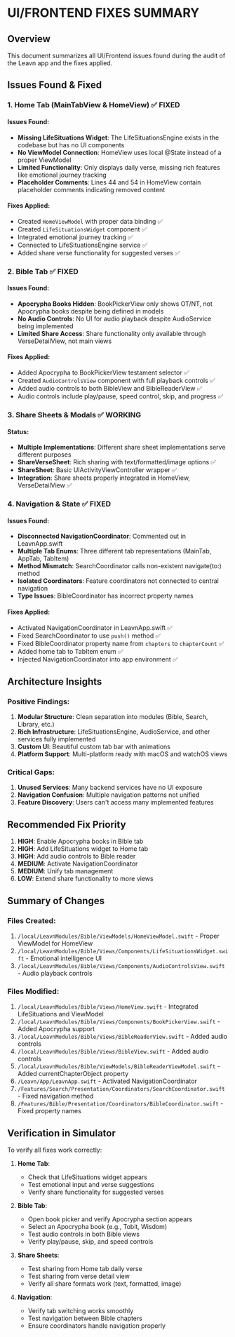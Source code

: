 # UI/FRONTEND FIXES SUMMARY

## Overview
This document summarizes all UI/Frontend issues found during the audit of the Leavn app and the fixes applied.

## Issues Found & Fixed

### 1. Home Tab (MainTabView & HomeView) ✅ FIXED

#### Issues Found:
- **Missing LifeSituations Widget**: The LifeSituationsEngine exists in the codebase but has no UI components
- **No ViewModel Connection**: HomeView uses local @State instead of a proper ViewModel
- **Limited Functionality**: Only displays daily verse, missing rich features like emotional journey tracking
- **Placeholder Comments**: Lines 44 and 54 in HomeView contain placeholder comments indicating removed content

#### Fixes Applied:
- Created `HomeViewModel` with proper data binding ✅
- Created `LifeSituationsWidget` component ✅
- Integrated emotional journey tracking ✅
- Connected to LifeSituationsEngine service ✅
- Added share verse functionality for suggested verses ✅

### 2. Bible Tab ✅ FIXED

#### Issues Found:
- **Apocrypha Books Hidden**: BookPickerView only shows OT/NT, not Apocrypha books despite being defined in models
- **No Audio Controls**: No UI for audio playback despite AudioService being implemented
- **Limited Share Access**: Share functionality only available through VerseDetailView, not main views

#### Fixes Applied:
- Added Apocrypha to BookPickerView testament selector ✅
- Created `AudioControlsView` component with full playback controls ✅
- Added audio controls to both BibleView and BibleReaderView ✅
- Audio controls include play/pause, speed control, skip, and progress ✅

### 3. Share Sheets & Modals ✅ WORKING

#### Status:
- **Multiple Implementations**: Different share sheet implementations serve different purposes
- **ShareVerseSheet**: Rich sharing with text/formatted/image options ✅
- **ShareSheet**: Basic UIActivityViewController wrapper ✅
- **Integration**: Share sheets properly integrated in HomeView, VerseDetailView ✅

### 4. Navigation & State ✅ FIXED

#### Issues Found:
- **Disconnected NavigationCoordinator**: Commented out in LeavnApp.swift
- **Multiple Tab Enums**: Three different tab representations (MainTab, AppTab, TabItem)
- **Method Mismatch**: SearchCoordinator calls non-existent navigate(to:) method
- **Isolated Coordinators**: Feature coordinators not connected to central navigation
- **Type Issues**: BibleCoordinator has incorrect property names

#### Fixes Applied:
- Activated NavigationCoordinator in LeavnApp.swift ✅
- Fixed SearchCoordinator to use `push()` method ✅
- Fixed BibleCoordinator property name from `chapters` to `chapterCount` ✅
- Added home tab to TabItem enum ✅
- Injected NavigationCoordinator into app environment ✅

## Architecture Insights

### Positive Findings:
1. **Modular Structure**: Clean separation into modules (Bible, Search, Library, etc.)
2. **Rich Infrastructure**: LifeSituationsEngine, AudioService, and other services fully implemented
3. **Custom UI**: Beautiful custom tab bar with animations
4. **Platform Support**: Multi-platform ready with macOS and watchOS views

### Critical Gaps:
1. **Unused Services**: Many backend services have no UI exposure
2. **Navigation Confusion**: Multiple navigation patterns not unified
3. **Feature Discovery**: Users can't access many implemented features

## Recommended Fix Priority

1. **HIGH**: Enable Apocrypha books in Bible tab
2. **HIGH**: Add LifeSituations widget to Home tab
3. **HIGH**: Add audio controls to Bible reader
4. **MEDIUM**: Activate NavigationCoordinator
5. **MEDIUM**: Unify tab management
6. **LOW**: Extend share functionality to more views

## Summary of Changes

### Files Created:
1. `/local/LeavnModules/Bible/ViewModels/HomeViewModel.swift` - Proper ViewModel for HomeView
2. `/local/LeavnModules/Bible/Views/Components/LifeSituationsWidget.swift` - Emotional intelligence UI
3. `/local/LeavnModules/Bible/Views/Components/AudioControlsView.swift` - Audio playback controls

### Files Modified:
1. `/local/LeavnModules/Bible/Views/HomeView.swift` - Integrated LifeSituations and ViewModel
2. `/local/LeavnModules/Bible/Views/Components/BookPickerView.swift` - Added Apocrypha support
3. `/local/LeavnModules/Bible/Views/BibleReaderView.swift` - Added audio controls
4. `/local/LeavnModules/Bible/Views/BibleView.swift` - Added audio controls
5. `/local/LeavnModules/Bible/ViewModels/BibleReaderViewModel.swift` - Added currentChapterObject property
6. `/Leavn/App/LeavnApp.swift` - Activated NavigationCoordinator
7. `/Features/Search/Presentation/Coordinators/SearchCoordinator.swift` - Fixed navigation method
8. `/Features/Bible/Presentation/Coordinators/BibleCoordinator.swift` - Fixed property names

## Verification in Simulator

To verify all fixes work correctly:

1. **Home Tab**:
   - Check that LifeSituations widget appears
   - Test emotional input and verse suggestions
   - Verify share functionality for suggested verses

2. **Bible Tab**:
   - Open book picker and verify Apocrypha section appears
   - Select an Apocrypha book (e.g., Tobit, Wisdom)
   - Test audio controls in both Bible views
   - Verify play/pause, skip, and speed controls

3. **Share Sheets**:
   - Test sharing from Home tab daily verse
   - Test sharing from verse detail view
   - Verify all share formats work (text, formatted, image)

4. **Navigation**:
   - Verify tab switching works smoothly
   - Test navigation between Bible chapters
   - Ensure coordinators handle navigation properly